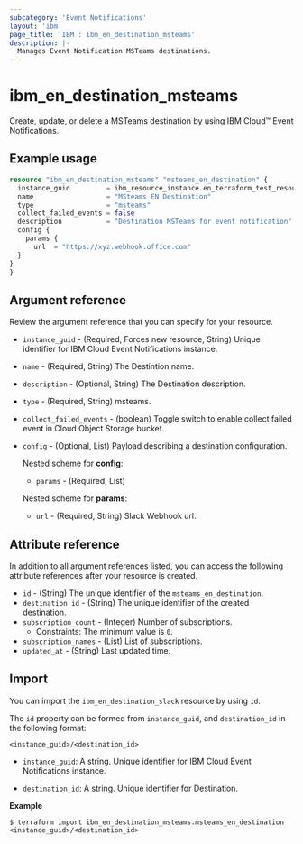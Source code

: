 ```yaml
---
subcategory: 'Event Notifications'
layout: 'ibm'
page_title: 'IBM : ibm_en_destination_msteams'
description: |-
  Manages Event Notification MSTeams destinations.
---
```


# ibm_en_destination_msteams

Create, update, or delete a MSTeams destination by using IBM Cloud™ Event Notifications.

## Example usage

```terraform
resource "ibm_en_destination_msteams" "msteams_en_destination" {
  instance_guid         = ibm_resource_instance.en_terraform_test_resource.guid
  name                  = "MSteams EN Destination"
  type                  = "msteams"
  collect_failed_events = false
  description           = "Destination MSTeams for event notification"
  config {
    params {
      url  = "https://xyz.webhook.office.com"
  }
}
}
```

## Argument reference

Review the argument reference that you can specify for your resource.

- `instance_guid` - (Required, Forces new resource, String) Unique identifier for IBM Cloud Event Notifications instance.

- `name` - (Required, String) The Destintion name.

- `description` - (Optional, String) The Destination description.

- `type` - (Required, String) msteams.

- `collect_failed_events` - (boolean) Toggle switch to enable collect failed event in Cloud Object Storage bucket.

- `config` - (Optional, List) Payload describing a destination configuration.

  Nested scheme for **config**:

  - `params` - (Required, List)

  Nested scheme for **params**:

  - `url` - (Required, String) Slack Webhook url.
## Attribute reference

In addition to all argument references listed, you can access the following attribute references after your resource is created.

- `id` - (String) The unique identifier of the `msteams_en_destination`.
- `destination_id` - (String) The unique identifier of the created destination.
- `subscription_count` - (Integer) Number of subscriptions.
  - Constraints: The minimum value is `0`.
- `subscription_names` - (List) List of subscriptions.
- `updated_at` - (String) Last updated time.

## Import

You can import the `ibm_en_destination_slack` resource by using `id`.

The `id` property can be formed from `instance_guid`, and `destination_id` in the following format:

```
<instance_guid>/<destination_id>
```

- `instance_guid`: A string. Unique identifier for IBM Cloud Event Notifications instance.

- `destination_id`: A string. Unique identifier for Destination.

**Example**

```
$ terraform import ibm_en_destination_msteams.msteams_en_destination <instance_guid>/<destination_id>
```

